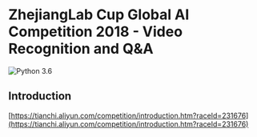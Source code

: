 # ZhejiangLab Cup Global AI Competition 2018 - Video Recognition and Q&A
![Python 3.6](https://img.shields.io/badge/python-3.6-blue.svg)
## Introduction
[https://tianchi.aliyun.com/competition/introduction.htm?raceId=231676](https://tianchi.aliyun.com/competition/introduction.htm?raceId=231676)